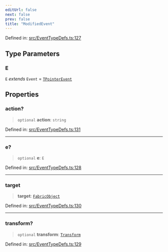 ```yaml
---
editUrl: false
next: false
prev: false
title: "ModifiedEvent"
---
```


Defined in: [src/EventTypeDefs.ts:127](https://github.com/fabricjs/fabric.js/blob/8206f10a405480a7ba988ff6cfdde6412c1f13f8/src/EventTypeDefs.ts#L127)

## Type Parameters

### E

`E` *extends* `Event` = [`TPointerEvent`](/api/type-aliases/tpointerevent/)

## Properties

### action?

> `optional` **action**: `string`

Defined in: [src/EventTypeDefs.ts:131](https://github.com/fabricjs/fabric.js/blob/8206f10a405480a7ba988ff6cfdde6412c1f13f8/src/EventTypeDefs.ts#L131)

***

### e?

> `optional` **e**: `E`

Defined in: [src/EventTypeDefs.ts:128](https://github.com/fabricjs/fabric.js/blob/8206f10a405480a7ba988ff6cfdde6412c1f13f8/src/EventTypeDefs.ts#L128)

***

### target

> **target**: [`FabricObject`](/api/classes/fabricobject/)

Defined in: [src/EventTypeDefs.ts:130](https://github.com/fabricjs/fabric.js/blob/8206f10a405480a7ba988ff6cfdde6412c1f13f8/src/EventTypeDefs.ts#L130)

***

### transform?

> `optional` **transform**: [`Transform`](/api/type-aliases/transform/)

Defined in: [src/EventTypeDefs.ts:129](https://github.com/fabricjs/fabric.js/blob/8206f10a405480a7ba988ff6cfdde6412c1f13f8/src/EventTypeDefs.ts#L129)
